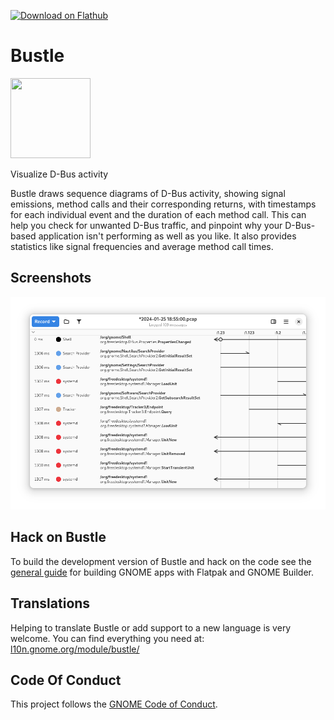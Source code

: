 <a href='https://flathub.org/apps/details/org.freedesktop.Bustle'><img width='240' alt='Download on Flathub' src='https://flathub.org/assets/badges/flathub-badge-en.png'/></a>

# Bustle

<img src="https://gitlab.gnome.org/World/bustle/raw/main/data/icons/org.freedesktop.Bustle.svg" width="128px" height="128px" />
<p>Visualize D-Bus activity</p>

Bustle draws sequence diagrams of D-Bus activity, showing signal
emissions, method calls and their corresponding returns, with timestamps
for each individual event and the duration of each method call. This can
help you check for unwanted D-Bus traffic, and pinpoint why your
D-Bus-based application isn't performing as well as you like. It also
provides statistics like signal frequencies and average method call
times.

## Screenshots

![screenshot](data/screenshots/bustle-diagram.png)

## Hack on Bustle

To build the development version of Bustle and hack on the code
see the [general guide](https://wiki.gnome.org/Newcomers/BuildProject)
for building GNOME apps with Flatpak and GNOME Builder.

## Translations

Helping to translate Bustle or add support to a new language is very welcome.
You can find everything you need at: [l10n.gnome.org/module/bustle/](https://l10n.gnome.org/module/bustle/)

## Code Of Conduct

This project follows the [GNOME Code of Conduct](https://wiki.gnome.org/Foundation/CodeOfConduct).
